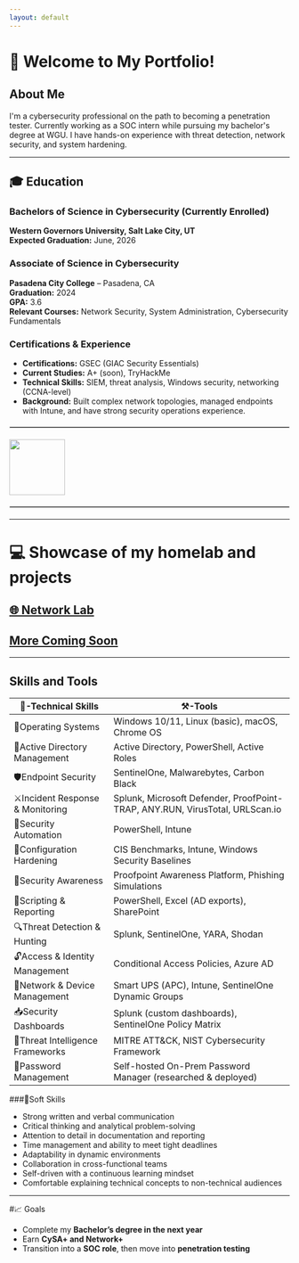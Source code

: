 ```yaml
---
layout: default
---
```


# 👋 Welcome to My Portfolio! 

## About Me  
I'm a cybersecurity professional on the path to becoming a penetration tester. Currently working as a SOC intern while pursuing my bachelor's degree at WGU. I have hands-on experience with threat detection, network security, and system hardening.

--- 

## 🎓 Education

### Bachelors of Science in Cybersecurity (Currently Enrolled)  
**Western Governors University, Salt Lake City, UT**  
**Expected Graduation:** June, 2026

### Associate of Science in Cybersecurity  
**Pasadena City College** – Pasadena, CA  
**Graduation:** 2024  
**GPA:** 3.6  
**Relevant Courses:** Network Security, System Administration, Cybersecurity Fundamentals

### Certifications & Experience  
- **Certifications:** GSEC (GIAC Security Essentials)  
- **Current Studies:** A+ (soon), TryHackMe
- **Technical Skills:** SIEM, threat analysis, Windows security, networking (CCNA-level)  
- **Background:** Built complex network topologies, managed endpoints with Intune, and have strong security operations experience.

<hr style="border: 1px solid #ccc; margin: 20px 0;">

<div style="display: flex; gap 100px;">
  <a href="https://www.credly.com/badges/eda603c2-8af8-485f-84f9-8b2901f35842/public_url">
    <img src="https://images.credly.com/size/110x110/images/8e6bde54-8a33-4ec0-9d70-90fcde581bcf/image.png" style="width: 100px; height:100px;">
  </a>
</div>

<hr style="border: 1px solid #ccc; margin: 20px 0;">

---

# 💻 Showcase of my homelab and projects
## [🌐 Network Lab](./projects/network-lab.html)
## [More Coming Soon]()

---

<h2>Skills and Tools</h2>

<table>
  <thead>
    <tr>
      <th>🤖-Technical Skills</th>
      <th>⚒️-Tools</th>
    </tr>
  </thead>
  <tbody>
    <tr>
      <td>🐧Operating Systems</td>
      <td>Windows 10/11, Linux (basic), macOS, Chrome OS</td>
    </tr>
    <tr>
      <td>👥Active Directory Management</td>
      <td>Active Directory, PowerShell, Active Roles</td>
    </tr>
    <tr>
      <td>🛡️Endpoint Security</td>
      <td>SentinelOne, Malwarebytes, Carbon Black</td>
    </tr>
    <tr>
      <td>⚔️Incident Response &amp; Monitoring</td>
      <td>Splunk, Microsoft Defender, ProofPoint-TRAP, ANY.RUN, VirusTotal, URLScan.io</td>
    </tr>
    <tr>
      <td>🚀Security Automation</td>
      <td>PowerShell, Intune</td>
    </tr>
    <tr>
      <td>🧱Configuration Hardening</td>
      <td>CIS Benchmarks, Intune, Windows Security Baselines</td>
    </tr>
    <tr>
      <td>📨Security Awareness</td>
      <td>Proofpoint Awareness Platform, Phishing Simulations</td>
    </tr>
    <tr>
      <td>📃Scripting &amp; Reporting</td>
      <td>PowerShell, Excel (AD exports), SharePoint</td>
    </tr>
    <tr>
      <td>🔍Threat Detection &amp; Hunting</td>
      <td>Splunk, SentinelOne, YARA, Shodan</td>
    </tr>
    <tr>
      <td>🔓Access &amp; Identity Management</td>
      <td>Conditional Access Policies, Azure AD</td>
    </tr>
    <tr>
      <td>📡Network &amp; Device Management</td>
      <td>Smart UPS (APC), Intune, SentinelOne Dynamic Groups</td>
    </tr>
    <tr>
      <td>📥Security Dashboards</td>
      <td>Splunk (custom dashboards), SentinelOne Policy Matrix</td>
    </tr>
    <tr>
      <td>🚩Threat Intelligence Frameworks</td>
      <td>MITRE ATT&amp;CK, NIST Cybersecurity Framework</td>
    </tr>
    <tr>
      <td>🔐Password Management</td>
      <td>Self-hosted On-Prem Password Manager (researched &amp; deployed)</td>
    </tr>
  </tbody>
</table>

###🧠Soft Skills

- Strong written and verbal communication
- Critical thinking and analytical problem-solving
- Attention to detail in documentation and reporting
- Time management and ability to meet tight deadlines
- Adaptability in dynamic environments
- Collaboration in cross-functional teams
- Self-driven with a continuous learning mindset
- Comfortable explaining technical concepts to non-technical audiences

---

#📈 Goals  
- Complete my **Bachelor’s degree in the next year**  
- Earn **CySA+ and Network+**  
- Transition into a **SOC role**, then move into **penetration testing**
